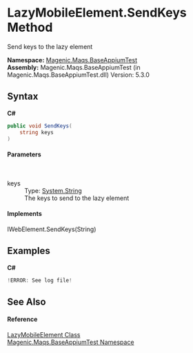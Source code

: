 # LazyMobileElement.SendKeys Method 
 

Send keys to the lazy element

**Namespace:**&nbsp;<a href="MAQS_5/Appium_AUTOGENERATED/Magenic-Maqs-BaseAppiumTest_Namespace">Magenic.Maqs.BaseAppiumTest</a><br />**Assembly:**&nbsp;Magenic.Maqs.BaseAppiumTest (in Magenic.Maqs.BaseAppiumTest.dll) Version: 5.3.0

## Syntax

**C#**<br />
``` C#
public void SendKeys(
	string keys
)
```


#### Parameters
&nbsp;<dl><dt>keys</dt><dd>Type: <a href="http://msdn2.microsoft.com/en-us/library/s1wwdcbf" target="_blank">System.String</a><br />The keys to send to the lazy element</dd></dl>

#### Implements
IWebElement.SendKeys(String)<br />

## Examples

**C#**<br />
``` C#
!ERROR: See log file!
```


## See Also


#### Reference
<a href="MAQS_5/Appium_AUTOGENERATED/LazyMobileElement_Class">LazyMobileElement Class</a><br /><a href="MAQS_5/Appium_AUTOGENERATED/Magenic-Maqs-BaseAppiumTest_Namespace">Magenic.Maqs.BaseAppiumTest Namespace</a><br />